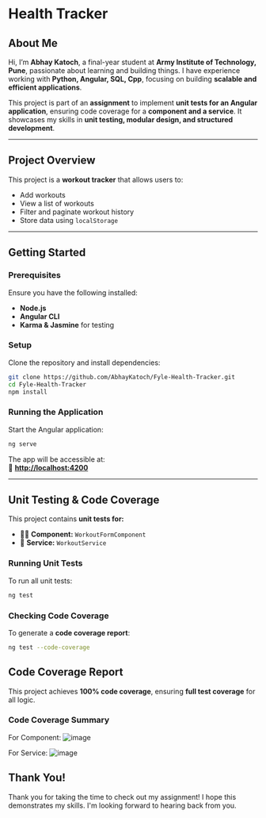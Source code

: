 # Health Tracker

## About Me  
Hi, I’m **Abhay Katoch**, a final-year student at **Army Institute of Technology, Pune**, passionate about learning and building things. I have experience working with **Python, Angular, SQL, Cpp**, focusing on building **scalable and efficient applications**.  

This project is part of an **assignment** to implement **unit tests for an Angular application**, ensuring code coverage for a **component and a service**. It showcases my skills in **unit testing, modular design, and structured development**.

---

## Project Overview  
This project is a **workout tracker** that allows users to:  
- Add workouts  
- View a list of workouts  
- Filter and paginate workout history  
- Store data using `localStorage`  

---

## Getting Started  
###  Prerequisites  
Ensure you have the following installed:  
- **Node.js**
- **Angular CLI**
- **Karma & Jasmine** for testing  

###  Setup  
Clone the repository and install dependencies:
```bash
git clone https://github.com/AbhayKatoch/Fyle-Health-Tracker.git
cd Fyle-Health-Tracker
npm install
```

### Running the Application  
Start the Angular application:
```bash
ng serve
```
The app will be accessible at:  
🔗 **[http://localhost:4200](http://localhost:4200)**

---

##  Unit Testing & Code Coverage  
This project contains **unit tests for:**  
- 🏋️‍♂️ **Component:** `WorkoutFormComponent`  
- 🔧 **Service:** `WorkoutService`  

### Running Unit Tests  
To run all unit tests:
```bash
ng test
```

### Checking Code Coverage  
To generate a **code coverage report**:
```bash
ng test --code-coverage
```


## Code Coverage Report  
This project achieves **100% code coverage**, ensuring **full test coverage** for all logic.

### Code Coverage Summary  

For Component:
![image](https://github.com/user-attachments/assets/f508fae5-95db-4d32-aba7-b58e91ed746e)

For Service:
![image](https://github.com/user-attachments/assets/1e376d82-5304-4b48-b4ae-ab776f7992ec)


## Thank You!
Thank you for taking the time to check out my assignment! I hope this demonstrates my skills. I'm looking forward to hearing back from you.

